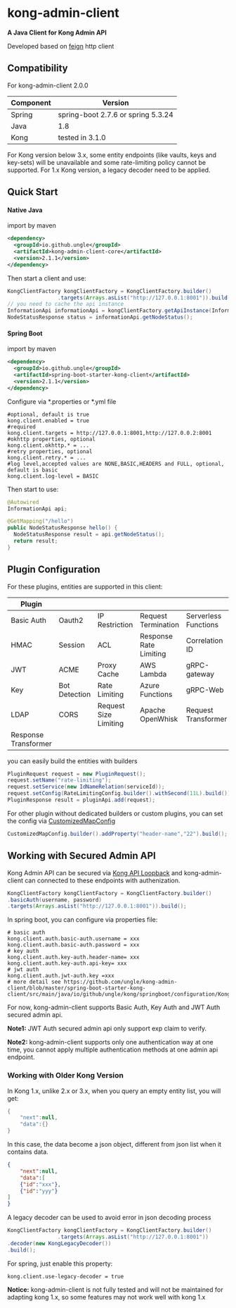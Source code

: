 # kong-admin-client

**A Java Client for Kong Admin API**

Developed based on [feign](https://github.com/OpenFeign/feign) http client

## Compatibility

For kong-admin-client 2.0.0

| Component | Version                            |
| --------- | ---------------------------------- |
| Spring    | spring-boot 2.7.6 or spring 5.3.24 |
| Java      | 1.8                                |
| Kong      | tested in 3.1.0                    |

For Kong version below 3.x, some entity endpoints (like vaults, keys and key-sets) will be unavailable and some rate-limiting policy cannot be supported. For 1.x Kong version, a legacy decoder need to be applied.

## Quick Start

#### Native Java

import by maven

```xml
<dependency>
  <groupId>io.github.ungle</groupId>
  <artifactId>kong-admin-client-core</artifactId>
  <version>2.1.1</version>
</dependency>
```

Then start a client and use:

```java
KongClientFactory kongClientFactory = KongClientFactory.builder()
                .targets(Arrays.asList("http://127.0.0.1:8001")).build();
// you need to cache the api instance
InformationApi informationApi = kongClientFactory.getApiInstance(InformationApi.class);
NodeStatusResponse status = informationApi.getNodeStatus();
```

#### Spring Boot

import by maven

```xml
<dependency>
  <groupId>io.github.ungle</groupId>
  <artifactId>spring-boot-starter-kong-client</artifactId>
  <version>2.1.1</version>
</dependency>
```

Configure via *.properties or *.yml file

```properties
#optional, default is true
kong.client.enabled = true 
#required
kong.client.targets = http://127.0.0.1:8001,http://127.0.0.2:8001
#okhttp properties, optional
kong.client.okhttp.* = ...
#retry properties, optional
kong.client.retry.* = ...
#log level,accepted values are NONE,BASIC,HEADERS and FULL, optional, default is basic
kong.client.log-level = BASIC
```

Then start to use:

```java
@Autowired
InformationApi api;

@GetMapping("/hello")
public NodeStatusResponse hello() {
  NodeStatusResponse result = api.getNodeStatus();
  return result;
}
```

## Plugin Configuration

For these plugins, entities are supported in this client:

| Plugin               |               |                       |                        |                      |
| -------------------- | ------------- | --------------------- | ---------------------- | -------------------- |
| Basic Auth           | Oauth2        | IP Restriction        | Request Termination    | Serverless Functions |
| HMAC                 | Session       | ACL                   | Response Rate Limiting | Correlation ID       |
| JWT                  | ACME          | Proxy Cache           | AWS Lambda             | gRPC-gateway         |
| Key                  | Bot Detection | Rate Limiting         | Azure Functions        | gRPC-Web             |
| LDAP                 | CORS          | Request Size Limiting | Apache OpenWhisk       | Request Transformer  |
| Response Transformer |               |                       |                        |                      |

you can easily build the entities with builders

```java
PluginRequest request = new PluginRequest();
request.setName("rate-limiting");
request.setService(new IdNameRelation(serviceId));
request.setConfig(RateLimitingConfig.builder().withSecond(11L).build());
PluginResponse result = pluginApi.add(request);
```

For other plugin without dedicated builders or custom plugins, you can set the config via [CustomizedMapConfig](https://github.com/ungle/kong-admin-client/blob/master/kong-admin-client-core/src/main/java/io/github/ungle/kong/client/model/plugins/CustomizedMapConfig.java)

```java
CustomizedMapConfig.builder().addProperty("header-name","22").build();
```

## Working with Secured Admin API

Kong Admin API can be secured via [Kong API Loopback](https://docs.konghq.com/gateway/3.1.x/production/running-kong/secure-admin-api/) and kong-admin-client can connected to these endpoints with authenization.

```java
KongClientFactory kongClientFactory = KongClientFactory.builder()
.basicAuth(username, password)
.targets(Arrays.asList("http://127.0.0.1:8001")).build();
```

In spring boot, you can configure via properties file:

```properties
# basic auth
kong.client.auth.basic-auth.username = xxx
kong.client.auth.basic-auth.password = xxx
# key auth
kong.client.auth.key-auth.header-name= xxx
kong.client.auth.key-auth.api-key= xxx
# jwt auth
kong.client.auth.jwt-auth.key =xxx
# more detail see https://github.com/ungle/kong-admin-client/blob/master/spring-boot-starter-kong-client/src/main/java/io/github/ungle/kong/springboot/configuration/KongAuthProperties.java
```

For now, kong-admin-client supports Basic Auth, Key Auth and JWT Auth secured admin api.

**Note1:** JWT Auth secured admin api only support exp claim to verify.

**Note2:** kong-admin-client supports only one authentication way at one time, you cannot apply multiple authentication methods at one admin api endpoint.

### Working with Older Kong Version

In Kong 1.x, unlike 2.x or 3.x, when you query an empty entity list, you will get:

```java
{
    "next":null,
    "data":{}
}
```

In this case, the data become a json object, different from json list when it contains data.

```json
{
    "next":null,
    "data":[
    {"id":"xxx"},
    {"id":"yyy"}
]
}
```

A legacy decoder can be used to avoid error in json decoding process

```java
KongClientFactory kongClientFactory = KongClientFactory.builder()
                .targets(Arrays.asList("http://127.0.0.1:8001"))
.decoder(new KongLegacyDecoder())
.build();
```

For spring, just enable this property:

```properties
kong.client.use-legacy-decoder = true
```

**Notice:** kong-admin-client is not fully tested and will not be maintained for adapting kong 1.x, so some features may not work well with kong 1.x
